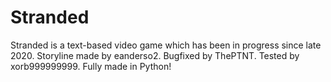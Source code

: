 # Stranded
Stranded is a text-based video game which has been in progress since late 2020.
Storyline made by eanderso2.
Bugfixed by ThePTNT.
Tested by xorb999999999.
Fully made in Python!
